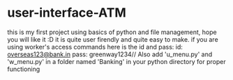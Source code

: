 # user-interface-ATM
this is my first project using basics of python and file management, hope you will like it :D
it is quite user firendly and quite easy to make.
if you are using worker's access commands here is the id and pass:
id: overseas123@bank.in
pass: greenway1234//
Also add 'u_menu.py' and 'w_menu.py' in a folder named 'Banking' in your python directory for proper functioning
